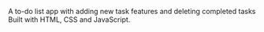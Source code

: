 A to-do list app with adding new task features and deleting completed tasks
Built with HTML, CSS and JavaScript.

